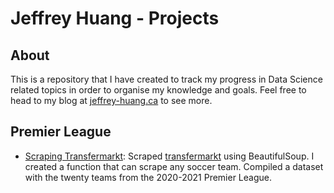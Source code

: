# Jeffrey Huang - Projects

## About

This is a repository that I have created to track my progress in Data Science related topics in order to organise my knowledge and goals. Feel free to head to my blog at [jeffrey-huang.ca](jeffrey-huang.ca) to see more.

## Premier League 
- [Scraping Transfermarkt](): Scraped [transfermarkt](https://www.transfermarkt.com) using BeautifulSoup. I created a function that can scrape any soccer team. Compiled a dataset with the twenty teams from the 2020-2021 Premier League.

	

